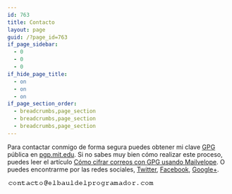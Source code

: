 ```yaml
---
id: 763
title: Contacto
layout: page
guid: /?page_id=763
if_page_sidebar:
  - 0
  - 0
  - 0
if_hide_page_title:
  - on
  - on
  - on
if_page_section_order:
  - breadcrumbs,page_section
  - breadcrumbs,page_section
  - breadcrumbs,page_section
---
```

Para contactar conmigo de forma segura puedes obtener mi clave [GPG][1] pública en <a title="Clave pública GPG" href="http://pgp.mit.edu:11371/pks/lookup?op=get&#038;search=0x083EDE12BE101B2B" target="_blank">pgp.mit.edu</a>. Si no sabes muy bien cómo realizar este proceso, puedes leer el artículo [Cómo cifrar correos con GPG usando Mailvelope][2]. O puedes encontrarme por las redes sociales, <a href="https://twitter.com/elbaulp" title="@Elbaulp" target="_blank">Twitter</a>, <a href="https://www.facebook.com/elbauldelprogramador" title="El Baúl del Programador" target="_blank">Facebook</a>, <a href="https://plus.google.com/+Elbauldelprogramador/posts" title="+Elbauldelprogramador" target="_blank">Google+</a>.

<img src="/images/2012/05/email.png" alt="Email de contacto" width="332" height="18" class="thumbnail aligncenter size-full wp-image-1873" />  




 [1]: https://elbauldelprogramador.com/editar-y-crear-archivos-cifrados-con-gpg-en-vim/ "Editar y crear archivos cifrados con GPG en Vim"
 [2]: https://elbauldelprogramador.com/como-cifrar-correos-con-gpg-con-mailvelope/ "Cómo cifrar correos con GPG usando Mailvelope"
